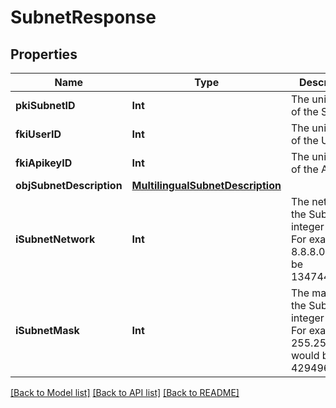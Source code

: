 # SubnetResponse

## Properties
Name | Type | Description | Notes
------------ | ------------- | ------------- | -------------
**pkiSubnetID** | **Int** | The unique ID of the Subnet | 
**fkiUserID** | **Int** | The unique ID of the User | [optional] 
**fkiApikeyID** | **Int** | The unique ID of the Apikey | [optional] 
**objSubnetDescription** | [**MultilingualSubnetDescription**](MultilingualSubnetDescription.md) |  | 
**iSubnetNetwork** | **Int** | The network of the Subnet in integer form. For example 8.8.8.0 would be 134744064 | 
**iSubnetMask** | **Int** | The mask of the Subnet  in integer form. For example 255.255.255.0 would be 4294967040 | 

[[Back to Model list]](../README.md#documentation-for-models) [[Back to API list]](../README.md#documentation-for-api-endpoints) [[Back to README]](../README.md)


